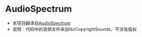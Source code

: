# AudioSpectrum

* 本项目翻译自[AudioSpectrum](https://github.com/potato04/AudioSpectrum)
* 说明：代码中的音频文件来自NoCopyrightSounds，不涉及版权
